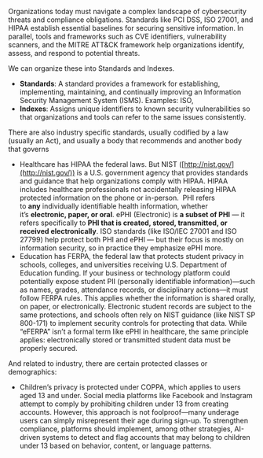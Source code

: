 Organizations today must navigate a complex landscape of cybersecurity threats and compliance obligations. Standards like PCI DSS, ISO 27001, and HIPAA establish essential baselines for securing sensitive information. In parallel, tools and frameworks such as CVE identifiers, vulnerability scanners, and the MITRE ATT&CK framework help organizations identify, assess, and respond to potential threats.

We can organize these into Standards and Indexes. 
- **Standards**: A standard provides a framework for establishing, implementing, maintaining, and continually improving an Information Security Management System (ISMS). Examples: ISO, 
- **Indexes**: Assigns unique identifiers to known security vulnerabilities so that organizations and tools can refer to the same issues consistently.

There are also industry specific standards, usually codified by a law (usually an Act), and usually a body that recommends and another body that governs
- Healthcare has HIPAA the federal laws. But NIST ([http://nist.gov/](http://nist.gov/)) is a U.S. government agency that provides standards and guidance that help organizations comply with HIPAA. HIPAA includes healthcare professionals not accidentally releasing HIPAA protected information on the phone or in-person.  PHI refers to **any** individually identifiable health information, whether it’s **electronic, paper, or oral**. ePHI (Electronic) is **a subset of PHI** — it refers specifically to **PHI that is created, stored, transmitted, or received electronically**. ISO standards (like ISO/IEC 27001 and ISO 27799) help protect both PHI and ePHI — but their focus is mostly on information security, so in practice they emphasize ePHI more.
- Education has FERPA, the federal law that protects student privacy in schools, colleges, and universities receiving U.S. Department of Education funding. If your business or technology platform could potentially expose student PII (personally identifiable information)—such as names, grades, attendance records, or disciplinary actions—it must follow FERPA rules. This applies whether the information is shared orally, on paper, or electronically. Electronic student records are subject to the same protections, and schools often rely on NIST guidance (like NIST SP 800-171) to implement security controls for protecting that data. While “eFERPA” isn’t a formal term like ePHI in healthcare, the same principle applies: electronically stored or transmitted student data must be properly secured.  
  
And related to industry, there are certain protected classes or demographics:
- Children’s privacy is protected under COPPA, which applies to users aged 13 and under. Social media platforms like Facebook and Instagram attempt to comply by prohibiting children under 13 from creating accounts. However, this approach is not foolproof—many underage users can simply misrepresent their age during sign-up. To strengthen compliance, platforms should implement, among other strategies, AI-driven systems to detect and flag accounts that may belong to children under 13 based on behavior, content, or language patterns.